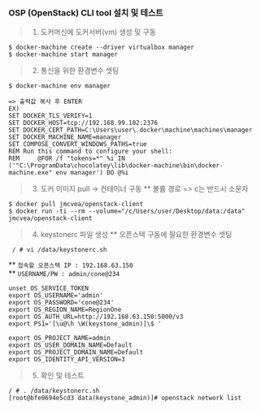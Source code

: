 ### OSP (OpenStack) CLI tool 설치 및 테스트

> 1. 도커머신에 도커서버(vm) 생성 및 구동 
``` 
$ docker-machine create --driver virtualbox manager
$ docker-machine start manager
```

> 2. 통신을 위한 환경변수 셋팅
```
$ docker-machine env manager

=> 출력값 복사 후 ENTER
EX)
SET DOCKER_TLS_VERIFY=1
SET DOCKER_HOST=tcp://192.168.99.102:2376
SET DOCKER_CERT_PATH=C:\Users\user\.docker\machine\machines\manager
SET DOCKER_MACHINE_NAME=manager
SET COMPOSE_CONVERT_WINDOWS_PATHS=true
REM Run this command to configure your shell:
REM     @FOR /f "tokens=*" %i IN ('"C:\ProgramData\chocolatey\lib\docker-machine\bin\docker-machine.exe" env manager') DO @%i
```

> 3. 도커 이미지 pull -> 컨테이너 구동
** 볼륨 경로 => c는 반드시 소문자

```
$ docker pull jmcvea/openstack-client
$ docker run -ti --rm --volume="/c/Users/user/Desktop/data:/data" jmcvea/openstack-client
```

> 4. keystonerc 파일 생성
** 오픈스택 구동에 필요한 환경변수 셋팅

```
 / # vi /data/keystonerc.sh
```

** `접속할 오픈스택 IP : 192.168.63.150`  <br>
** `USERNAME/PW : admin/cone@234`
```
unset OS_SERVICE_TOKEN
export OS_USERNAME='admin'
export OS_PASSWORD='cone@234'
export OS_REGION_NAME=RegionOne
export OS_AUTH_URL=http://192.168.63.150:5000/v3
export PS1='[\u@\h \W(keystone_admin)]\$ '

export OS_PROJECT_NAME=admin
export OS_USER_DOMAIN_NAME=Default
export OS_PROJECT_DOMAIN_NAME=Default
export OS_IDENTITY_API_VERSION=3       
```

> 5. 확인 및 테스트 
```
/ # . /data/keystonerc.sh
[root@bfe0694e5cd3 data(keystone_admin)]# openstack network list
```

